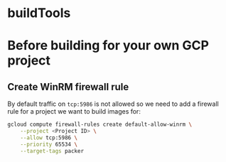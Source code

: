 # buildTools

# Before building for your own GCP project

## Create WinRM firewall rule

By default traffic on `tcp:5986` is not allowed so we need to add a firewall rule for a project we want to build images for:

```bash
gcloud compute firewall-rules create default-allow-winrm \
    --project <Project ID> \
    --allow tcp:5986 \
    --priority 65534 \
    --target-tags packer
```
